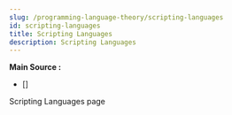 ```yaml
---
slug: /programming-language-theory/scripting-languages
id: scripting-languages
title: Scripting Languages
description: Scripting Languages
---
```


**Main Source :**

- [] 

Scripting Languages page
